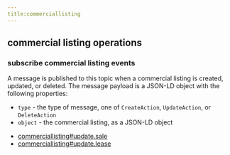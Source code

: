 ```yaml
---
title:commerciallisting
---
```

## commercial listing operations

### subscribe commercial listing events

A message is published to this topic when a commercial listing is created, updated, or deleted.
The message payload is a JSON-LD object with the following properties:
- `type` - the type of message, one of `CreateAction`, `UpdateAction`, or `DeleteAction`
- `object` - the commercial listing, as a JSON-LD object


* [commerciallisting#update.sale](message/commerciallisting.update.sale)
* [commerciallisting#update.lease](message/commerciallisting.update.lease)


